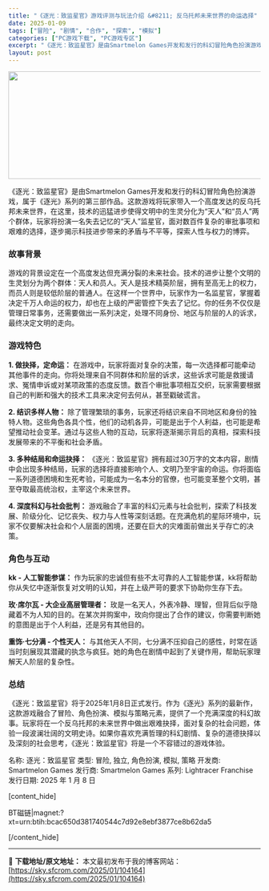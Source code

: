 ```yaml
---
title: "《逐光：致监星官》游戏评测与玩法介绍 &#8211; 反乌托邦未来世界的命运选择"
date: 2025-01-09
tags: ["冒险", "剧情", "合作", "探索", "模拟"]
categories: ["PC游戏下载", "PC游戏专区"]
excerpt: "《逐光：致监星官》是由Smartmelon Games开发和发行的科幻冒险角色扮演游戏，属于《逐光》系列的第三部作品。这款游戏将玩家带入一个高度发达的反乌托邦未来世界，在这里，技术的迅猛进步使得文明中的生灵分化为“天人”和“员人”两个群体，玩家将扮演一名失去记忆的“天人”监星官，面对数百件复杂的审批&hellip;"
layout: post
---
```


<img class="aligncenter size-full wp-image-104165" src="https://sky.sfcrom.com/wp-content/uploads/2025/01/2025010902240040.webp" alt="" width="660" height="215" />

《逐光：致监星官》是由Smartmelon Games开发和发行的科幻冒险角色扮演游戏，属于《逐光》系列的第三部作品。这款游戏将玩家带入一个高度发达的反乌托邦未来世界，在这里，技术的迅猛进步使得文明中的生灵分化为“天人”和“员人”两个群体，玩家将扮演一名失去记忆的“天人”监星官，面对数百件复杂的审批事项和艰难的选择，逐步揭示科技进步带来的矛盾与不平等，探索人性与权力的博弈。
<h3>故事背景</h3>
游戏的背景设定在一个高度发达但充满分裂的未来社会。技术的进步让整个文明的生灵划分为两个群体：天人和员人。天人是技术精英阶层，拥有至高无上的权力，而员人则是较低阶层的普通人。在这样一个世界中，玩家作为一名监星官，掌握着决定千万人命运的权力，却也在上级的严密管控下失去了记忆。你的任务不仅仅是管理日常事务，还需要做出一系列决定，处理不同身份、地区与阶层的人的诉求，最终决定文明的走向。
<h3>游戏特色</h3>
<strong>1. 做抉择，定命运：</strong>
在游戏中，玩家将面对复杂的决策，每一次选择都可能牵动其他事件的走向。你将处理来自不同群体和阶层的诉求，这些诉求可能是救援请求、冤情申诉或对某项政策的态度反馈。数百个审批事项相互交织，玩家需要根据自己的判断和强大的技术工具来决定何去何从，甚至戳破谎言。

<strong>2. 结识多样人物：</strong>
除了管理繁琐的事务，玩家还将结识来自不同地区和身份的独特人物。这些角色各具个性，他们的动机各异，可能是出于个人利益，也可能是希望推动社会变革。通过与这些人物的互动，玩家将逐渐揭示背后的真相，探索科技发展带来的不平衡和社会矛盾。

<strong>3. 多种结局和命运抉择：</strong>
《逐光：致监星官》拥有超过30万字的文本内容，剧情中会出现多种结局，玩家的选择将直接影响个人、文明乃至宇宙的命运。你将面临一系列道德困境和生死考验，可能成为一名本分的官僚，也可能变革整个文明，甚至夺取最高统治权，主宰这个未来世界。

<strong>4. 深度科幻与社会批判：</strong>
游戏融合了丰富的科幻元素与社会批判，探索了科技发展、阶级分化、记忆丧失、权力与人性等深刻话题。在充满危机的星际环境中，玩家不仅要解决社会和个人层面的困境，还要在巨大的灾难面前做出关乎存亡的决策。
<h3>角色与互动</h3>
<strong>kk - 人工智能参谋：</strong>
作为玩家的忠诚但有些不太可靠的人工智能参谋，kk将帮助你从失忆中逐渐恢复对文明的认知，并在上级严苛的要求下协助你生存下去。

<strong>玫·席尔瓦 - 大企业高层管理者：</strong>
玫是一名天人，外表冷静、理智，但背后似乎隐藏着不为人知的目的。在某次并购案中，玫向你提出了合作的建议，你需要判断她的意图是出于个人利益，还是另有其他目的。

<strong>重饰·七分满 - 个性天人：</strong>
与其他天人不同，七分满不压抑自己的感性，时常在适当时刻展现其潜藏的执念与疯狂。她的角色在剧情中起到了关键作用，帮助玩家理解天人阶层的复杂性。
<h3>总结</h3>
《逐光：致监星官》将于2025年1月8日正式发行。作为《逐光》系列的最新作，这款游戏融合了冒险、角色扮演、模拟与策略元素，提供了一个充满深度的科幻故事。玩家将在一个反乌托邦的未来世界中做出艰难抉择，面对复杂的社会问题，体验一段波澜壮阔的文明史诗。如果你喜欢充满哲理的科幻剧情、复杂的道德抉择以及深刻的社会思考，《逐光：致监星官》将是一个不容错过的游戏体验。

名称: 逐光：致监星官
类型: 冒险, 独立, 角色扮演, 模拟, 策略
开发商: Smartmelon Games
发行商: Smartmelon Games
系列: Lightracer Franchise
发行日期: 2025 年 1 月 8 日

[content_hide]

BT磁链|magnet:?xt=urn:btih:bcac650d381740544c7d92e8ebf3877ce8b62da5

[/content_hide]

---
📖 **下载地址/原文地址：** 本文最初发布于我的博客网站：[https://sky.sfcrom.com/2025/01/104164](https://sky.sfcrom.com/2025/01/104164)
